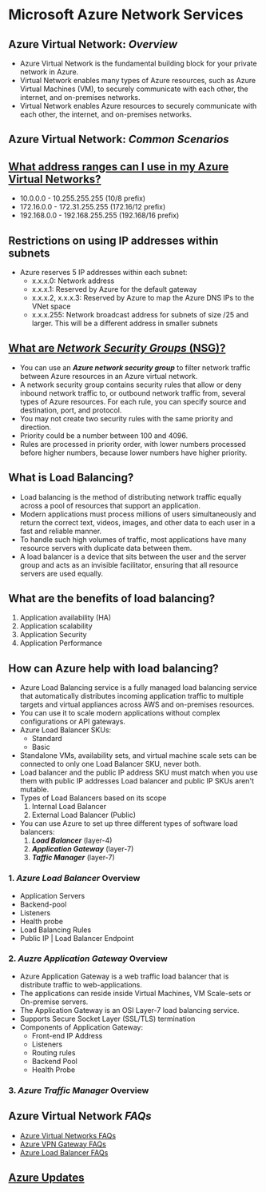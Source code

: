 # Microsoft Azure Network Services

## Azure Virtual Network: *Overview*
   - Azure Virtual Network is the fundamental building block for your private network in Azure.
   - Virtual Network enables many types of Azure resources, such as Azure Virtual Machines (VM), to securely communicate with each other, the internet, and on-premises networks.
   - Virtual Network enables Azure resources to securely communicate with each other, the internet, and on-premises networks.

## Azure Virtual Network: *Common Scenarios*

## [What address ranges can I use in my Azure Virtual Networks?](https://learn.microsoft.com/en-us/azure/virtual-network/virtual-networks-faq#what-address-ranges-can-i-use-in-my-vnets)
   - 10.0.0.0 - 10.255.255.255 (10/8 prefix)
   - 172.16.0.0 - 172.31.255.255 (172.16/12 prefix)
   - 192.168.0.0 - 192.168.255.255 (192.168/16 prefix)

## Restrictions on using IP addresses within subnets
   - Azure reserves 5 IP addresses within each subnet:
     - x.x.x.0: Network address
     - x.x.x.1: Reserved by Azure for the default gateway
     - x.x.x.2, x.x.x.3: Reserved by Azure to map the Azure DNS IPs to the VNet space
     - x.x.x.255: Network broadcast address for subnets of size /25 and larger. This will be a different address in smaller subnets

## [What are *Network Security Groups* (NSG)?](https://learn.microsoft.com/en-us/azure/virtual-network/network-security-groups-overview)
   - You can use an <b>*Azure network security group*</b> to filter network traffic between Azure resources in an Azure virtual network.
   - A network security group contains security rules that allow or deny inbound network traffic to, or outbound network traffic from, several types of Azure resources. For each rule, you can specify source and destination, port, and protocol.
   - You may not create two security rules with the same priority and direction.
   - Priority could be a number between 100 and 4096.
   - Rules are processed in priority order, with lower numbers processed before higher numbers, because lower numbers have higher priority.

## What is Load Balancing?
   - Load balancing is the method of distributing network traffic equally across a pool of resources that support an application.
   - Modern applications must process millions of users simultaneously and return the correct text, videos, images, and other data to each user in a fast and reliable manner.
   - To handle such high volumes of traffic, most applications have many resource servers with duplicate data between them.
   - A load balancer is a device that sits between the user and the server group and acts as an invisible facilitator, ensuring that all resource servers are used equally.

## What are the benefits of load balancing?
   1) Application availability (HA)
   2) Application scalability
   3) Application Security
   4) Application Performance

## How can Azure help with load balancing?
   - Azure Load Balancing service is a fully managed load balancing service that automatically distributes incoming application traffic to multiple targets and virtual appliances across AWS and on-premises resources.
   - You can use it to scale modern applications without complex configurations or API gateways.
   - Azure Load Balancer SKUs:
     - Standard
     - Basic     
   - Standalone VMs, availability sets, and virtual machine scale sets can be connected to only one Load Balancer SKU, never both.
   - Load balancer and the public IP address SKU must match when you use them with public IP addresses Load balancer and public IP SKUs aren't mutable.
   - Types of Load Balancers based on its scope
     1) Internal Load Balancer
     2) External Load Balancer (Public)
   - You can use Azure to set up three different types of software load balancers:
     1) <b>*Load Balancer*</b> (layer-4)
     2) <b>*Application Gateway*</b> (layer-7)
     3) <b>*Taffic Manager*</b> (layer-7) 

### 1. *Azure Load Balancer* Overview
   - Application Servers
   - Backend-pool
   - Listeners
   - Health probe
   - Load Balancing Rules
   - Public IP | Load Balancer Endpoint

### 2. *Auzre Application Gateway* Overview
   - Azure Application Gateway is a web traffic load balancer that is distribute traffic to web-applications.
   - The applications can reside inside Virtual Machines, VM Scale-sets or On-premise servers.
   - The Application Gateway is an OSI Layer-7 load balancing service.
   - Supports Secure Socket Layer (SSL/TLS) termination
   - Components of Application Gateway:
     - Front-end IP Address
     - Listeners
     - Routing rules
     - Backend Pool
     - Health Probe

### 3. *Azure Traffic Manager* Overview

## Azure Virtual Network *FAQs*
   - [Azure Virtual Networks FAQs](https://learn.microsoft.com/en-us/azure/virtual-network/virtual-networks-faq)
   - [Azure VPN Gateway FAQs](https://learn.microsoft.com/en-us/azure/vpn-gateway/vpn-gateway-vpn-faq)
   - [Azure Load Balancer FAQs](https://learn.microsoft.com/en-us/azure/load-balancer/load-balancer-faqs)
     

## [Azure Updates](https://azure.microsoft.com/en-us/updates/?category=networking)
